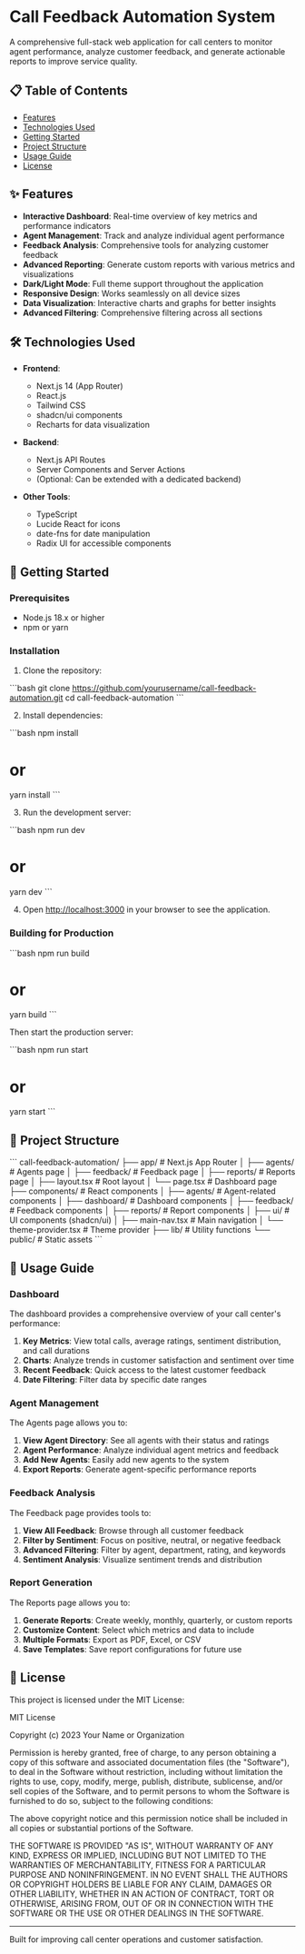 # Call Feedback Automation System

A comprehensive full-stack web application for call centers to monitor agent performance, analyze customer feedback, and generate actionable reports to improve service quality.

## 📋 Table of Contents

- [Features](#features)
- [Technologies Used](#technologies-used)
- [Getting Started](#getting-started)
- [Project Structure](#project-structure)
- [Usage Guide](#usage-guide)
- [License](#license)

## ✨ Features

- **Interactive Dashboard**: Real-time overview of key metrics and performance indicators
- **Agent Management**: Track and analyze individual agent performance
- **Feedback Analysis**: Comprehensive tools for analyzing customer feedback
- **Advanced Reporting**: Generate custom reports with various metrics and visualizations
- **Dark/Light Mode**: Full theme support throughout the application
- **Responsive Design**: Works seamlessly on all device sizes
- **Data Visualization**: Interactive charts and graphs for better insights
- **Advanced Filtering**: Comprehensive filtering across all sections

## 🛠️ Technologies Used

- **Frontend**:
  - Next.js 14 (App Router)
  - React.js
  - Tailwind CSS
  - shadcn/ui components
  - Recharts for data visualization

- **Backend**:
  - Next.js API Routes
  - Server Components and Server Actions
  - (Optional: Can be extended with a dedicated backend)

- **Other Tools**:
  - TypeScript
  - Lucide React for icons
  - date-fns for date manipulation
  - Radix UI for accessible components

## 🚀 Getting Started

### Prerequisites

- Node.js 18.x or higher
- npm or yarn

### Installation

1. Clone the repository:

\`\`\`bash
git clone https://github.com/yourusername/call-feedback-automation.git
cd call-feedback-automation
\`\`\`

2. Install dependencies:

\`\`\`bash
npm install
# or
yarn install
\`\`\`

3. Run the development server:

\`\`\`bash
npm run dev
# or
yarn dev
\`\`\`

4. Open [http://localhost:3000](http://localhost:3000) in your browser to see the application.

### Building for Production

\`\`\`bash
npm run build
# or
yarn build
\`\`\`

Then start the production server:

\`\`\`bash
npm run start
# or
yarn start
\`\`\`

## 📁 Project Structure

\`\`\`
call-feedback-automation/
├── app/                    # Next.js App Router
│   ├── agents/             # Agents page
│   ├── feedback/           # Feedback page
│   ├── reports/            # Reports page
│   ├── layout.tsx          # Root layout
│   └── page.tsx            # Dashboard page
├── components/             # React components
│   ├── agents/             # Agent-related components
│   ├── dashboard/          # Dashboard components
│   ├── feedback/           # Feedback components
│   ├── reports/            # Report components
│   ├── ui/                 # UI components (shadcn/ui)
│   ├── main-nav.tsx        # Main navigation
│   └── theme-provider.tsx  # Theme provider
├── lib/                    # Utility functions
└── public/                 # Static assets
\`\`\`

## 📖 Usage Guide

### Dashboard

The dashboard provides a comprehensive overview of your call center's performance:

1. **Key Metrics**: View total calls, average ratings, sentiment distribution, and call durations
2. **Charts**: Analyze trends in customer satisfaction and sentiment over time
3. **Recent Feedback**: Quick access to the latest customer feedback
4. **Date Filtering**: Filter data by specific date ranges

### Agent Management

The Agents page allows you to:

1. **View Agent Directory**: See all agents with their status and ratings
2. **Agent Performance**: Analyze individual agent metrics and feedback
3. **Add New Agents**: Easily add new agents to the system
4. **Export Reports**: Generate agent-specific performance reports

### Feedback Analysis

The Feedback page provides tools to:

1. **View All Feedback**: Browse through all customer feedback
2. **Filter by Sentiment**: Focus on positive, neutral, or negative feedback
3. **Advanced Filtering**: Filter by agent, department, rating, and keywords
4. **Sentiment Analysis**: Visualize sentiment trends and distribution

### Report Generation

The Reports page allows you to:

1. **Generate Reports**: Create weekly, monthly, quarterly, or custom reports
2. **Customize Content**: Select which metrics and data to include
3. **Multiple Formats**: Export as PDF, Excel, or CSV
4. **Save Templates**: Save report configurations for future use

## 📄 License

This project is licensed under the MIT License:

MIT License

Copyright (c) 2023 Your Name or Organization

Permission is hereby granted, free of charge, to any person obtaining a copy
of this software and associated documentation files (the "Software"), to deal
in the Software without restriction, including without limitation the rights
to use, copy, modify, merge, publish, distribute, sublicense, and/or sell
copies of the Software, and to permit persons to whom the Software is
furnished to do so, subject to the following conditions:

The above copyright notice and this permission notice shall be included in all
copies or substantial portions of the Software.

THE SOFTWARE IS PROVIDED "AS IS", WITHOUT WARRANTY OF ANY KIND, EXPRESS OR
IMPLIED, INCLUDING BUT NOT LIMITED TO THE WARRANTIES OF MERCHANTABILITY,
FITNESS FOR A PARTICULAR PURPOSE AND NONINFRINGEMENT. IN NO EVENT SHALL THE
AUTHORS OR COPYRIGHT HOLDERS BE LIABLE FOR ANY CLAIM, DAMAGES OR OTHER
LIABILITY, WHETHER IN AN ACTION OF CONTRACT, TORT OR OTHERWISE, ARISING FROM,
OUT OF OR IN CONNECTION WITH THE SOFTWARE OR THE USE OR OTHER DEALINGS IN THE
SOFTWARE.

---

Built for improving call center operations and customer satisfaction.

